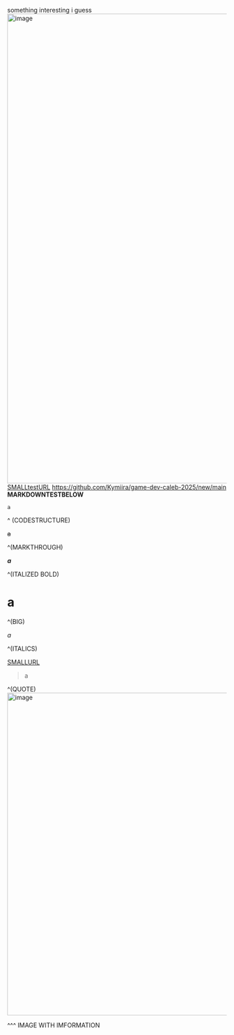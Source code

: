 something interesting i guess
<img width="1919" height="1079" alt="image" src="https://github.com/user-attachments/assets/9658de82-8219-4b2e-8c2b-8a3c5bff398c" />
[SMALLtestURL](https://github.com/Kymiira/game-dev-caleb-2025/new/main) 
https://github.com/Kymiira/game-dev-caleb-2025/new/main
__MARKDOWNTESTBELOW__

 ``a``

^ (CODESTRUCTURE)

 ~~a~~ 

^(MARKTHROUGH)

 ***a*** 

^(ITALIZED BOLD)

# a 
^(BIG)

 *a* 

^(ITALICS)

[SMALLURL](https://github.com/Kymiira/game-dev-caleb-2025/new/main)

> a 

^(QUOTE)
<img width="1823" height="741" alt="image" src="https://github.com/user-attachments/assets/7bfb503d-b4aa-4a62-836a-2762fc5d48f3" />

^^^
IMAGE WITH IMFORMATION
